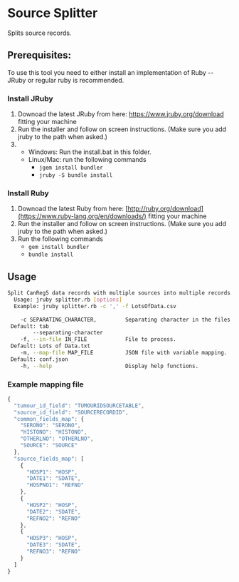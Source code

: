 # Source Splitter

Splits source records.

## Prerequisites:

To use this tool you need to either install an implementation of Ruby -- JRuby or regular ruby is recommended.

### Install JRuby
1) Downoad the latest JRuby from here: https://www.jruby.org/download fitting your machine
2) Run the installer and follow on screen instructions. (Make sure you add jruby to the path when asked.)
3) - Windows: Run the install.bat in this folder.
   - Linux/Mac: run the following commands
     - ```jgem install bundler```
     - ```jruby -S bundle install```

### Install Ruby
1) Downoad the latest Ruby from here: [http://ruby.org/download](https://www.ruby-lang.org/en/downloads/) fitting your machine
2) Run the installer and follow on screen instructions. (Make sure you add jruby to the path when asked.)
3) Run the following commands
     - ```gem install bundler```
     - ```bundle install```

## Usage

```bash
Split CanReg5 data records with multiple sources into multiple records.
  Usage: jruby splitter.rb [options]
  Example: jruby splitter.rb -c ',' -f LotsOfData.csv
  
    -c SEPARATING_CHARACTER,         Separating character in the files.
 Default: tab
        --separating-character
    -f, --in-file IN_FILE            File to process.
 Default: Lots of Data.txt
    -m, --map-file MAP_FILE          JSON file with variable mapping.
 Default: conf.json
    -h, --help                       Display help functions.

```

### Example mapping file

```js
{
  "tumour_id_field": "TUMOURIDSOURCETABLE",
  "source_id_field": "SOURCERECORDID",
  "common_fields_map": {
    "SERONO": "SERONO",
    "HISTONO": "HISTONO",
    "OTHERLNO": "OTHERLNO",
    "SOURCE": "SOURCE"
  },
  "source_fields_map": [
    {
      "HOSP1": "HOSP",
      "DATE1": "SDATE",
      "HOSPNO1": "REFNO"
    },
    {
      "HOSP2": "HOSP",
      "DATE2": "SDATE",
      "REFNO2": "REFNO"
    },
    {
      "HOSP3": "HOSP",
      "DATE3": "SDATE",
      "REFNO3": "REFNO"
    }
  ]
}
```
